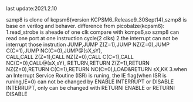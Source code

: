 last update:2021.2.10



szmp8 is clone of kcpsm6(version:KCPSM6_Release9_30Sept14),szmp8 is base on verilog and behaver.
difference from picobalze(kcpsm6): 1.read_strobe is aheade of one clk compare with kcmps6,so szmp8 can 
                                      read one port at one instruction cycle(2 clks)
                                   2.the interrupt can not be interrupt those instrution
                                      JUMP,JUMP Z(Z=1),JUMP NZ(Z=0),JUMP C(C=1),JUMP NC(C=0),JUMP@(sX,sY),                                    
                                      CALL,CALL Z(Z=1),CALL NZ(Z=0),CALL C(C=1),CALL NC(C=0),CALL@(sX,sY),
                                      RETURN,RETURN Z(Z=1),RETURN NZ(Z=0),RETURN C(C=1),RETURN NC(C=0),LOAD&RETURN sX,KK
                                   3.when an Interrupt Service Routine (ISR) is runing, the IE flag(when ISR is runing,IE=0) can not be changed by ENABLE INTERRUPT
                                      or DISABLE INTERRUPT, only can be changed with RETURNI ENABLE or RETURNI DISABLE
